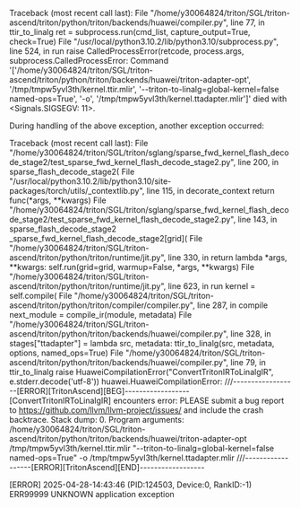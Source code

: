 Traceback (most recent call last):
  File "/home/y30064824/triton/SGL/triton-ascend/triton/python/triton/backends/huawei/compiler.py", line 77, in ttir_to_linalg
    ret = subprocess.run(cmd_list, capture_output=True, check=True)
  File "/usr/local/python3.10.2/lib/python3.10/subprocess.py", line 524, in run
    raise CalledProcessError(retcode, process.args,
subprocess.CalledProcessError: Command '['/home/y30064824/triton/SGL/triton-ascend/triton/python/triton/backends/huawei/triton-adapter-opt', '/tmp/tmpw5yvl3th/kernel.ttir.mlir', '--triton-to-linalg=global-kernel=false named-ops=True', '-o', '/tmp/tmpw5yvl3th/kernel.ttadapter.mlir']' died with <Signals.SIGSEGV: 11>.

During handling of the above exception, another exception occurred:

Traceback (most recent call last):
  File "/home/y30064824/triton/SGL/triton/sglang/sparse_fwd_kernel_flash_decode_stage2/test_sparse_fwd_kernel_flash_decode_stage2.py", line 200, in <module>
    sparse_flash_decode_stage2(
  File "/usr/local/python3.10.2/lib/python3.10/site-packages/torch/utils/_contextlib.py", line 115, in decorate_context
    return func(*args, **kwargs)
  File "/home/y30064824/triton/SGL/triton/sglang/sparse_fwd_kernel_flash_decode_stage2/test_sparse_fwd_kernel_flash_decode_stage2.py", line 143, in sparse_flash_decode_stage2
    _sparse_fwd_kernel_flash_decode_stage2[grid](
  File "/home/y30064824/triton/SGL/triton-ascend/triton/python/triton/runtime/jit.py", line 330, in <lambda>
    return lambda *args, **kwargs: self.run(grid=grid, warmup=False, *args, **kwargs)
  File "/home/y30064824/triton/SGL/triton-ascend/triton/python/triton/runtime/jit.py", line 623, in run
    kernel = self.compile(
  File "/home/y30064824/triton/SGL/triton-ascend/triton/python/triton/compiler/compiler.py", line 287, in compile
    next_module = compile_ir(module, metadata)
  File "/home/y30064824/triton/SGL/triton-ascend/triton/python/triton/backends/huawei/compiler.py", line 328, in <lambda>
    stages["ttadapter"] = lambda src, metadata: ttir_to_linalg(src, metadata, options, named_ops=True)
  File "/home/y30064824/triton/SGL/triton-ascend/triton/python/triton/backends/huawei/compiler.py", line 79, in ttir_to_linalg
    raise HuaweiCompilationError("ConvertTritonIRToLinalgIR", e.stderr.decode('utf-8'))
huawei.HuaweiCompilationError: 
///------------------[ERROR][TritonAscend][BEG]------------------
[ConvertTritonIRToLinalgIR] encounters error:
PLEASE submit a bug report to https://github.com/llvm/llvm-project/issues/ and include the crash backtrace.
Stack dump:
0.      Program arguments: /home/y30064824/triton/SGL/triton-ascend/triton/python/triton/backends/huawei/triton-adapter-opt /tmp/tmpw5yvl3th/kernel.ttir.mlir "--triton-to-linalg=global-kernel=false named-ops=True" -o /tmp/tmpw5yvl3th/kernel.ttadapter.mlir
///------------------[ERROR][TritonAscend][END]------------------

[ERROR] 2025-04-28-14:43:46 (PID:124503, Device:0, RankID:-1) ERR99999 UNKNOWN application exception
